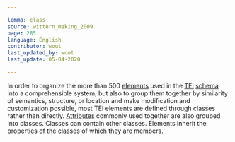 ```yaml
---

lemma: class
source: wittern_making_2009
page: 285
language: English
contributor: wout
last_updated_by: wout
last_update: 05-04-2020

---
```


In order to organize the more than 500 [elements](element.html) used in the [TEI](TEI.html) [schema](schema.html) into a comprehensible system, but also to group them together by similarity of semantics, structure, or location and make modification and customization possible, most TEI elements are defined through classes rather than directly. [Attributes](attribute.html) commonly used together are also grouped into classes. Classes can contain other classes. Elements inherit the properties of the classes of which they are members.
